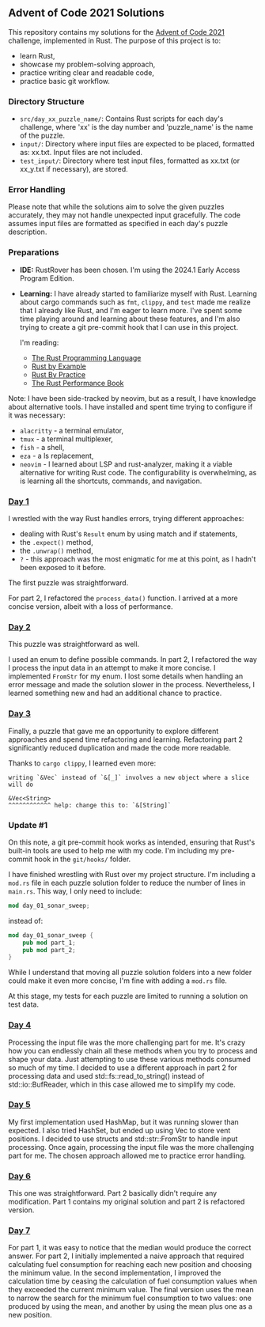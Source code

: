 ## Advent of Code 2021 Solutions
This repository contains my solutions for the [Advent of Code 2021](https://adventofcode.com/2021) challenge, implemented in Rust. The purpose of this project is to:
- learn Rust,
- showcase my problem-solving approach,
- practice writing clear and readable code,
- practice basic git workflow.

### Directory Structure
- `src/day_xx_puzzle_name/`: Contains Rust scripts for each day's challenge, where 'xx' is the day number and 'puzzle_name' is the name of the puzzle.
- `input/`: Directory where input files are expected to be placed, formatted as: xx.txt. Input files are not included.
- `test_input/`: Directory where test input files, formatted as xx.txt (or xx_y.txt if necessary), are stored.

### Error Handling
Please note that while the solutions aim to solve the given puzzles accurately, they may not handle unexpected input gracefully. The code assumes input files are formatted as specified in each day's puzzle description.

### Preparations
- **IDE:** RustRover has been chosen. I'm using the 2024.1 Early Access Program Edition.

- **Learning:** I have already started to familiarize myself with Rust. Learning about cargo commands such as `fmt`, `clippy`, and `test` made me realize that I already like Rust, and I'm eager to learn more. I've spent some time playing around and learning about these features, and I'm also trying to create a git pre-commit hook that I can use in this project.

  I'm reading:
  - [The Rust Programming Language](https://doc.rust-lang.org/stable/book/)
  - [Rust by Example](https://doc.rust-lang.org/rust-by-example/)
  - [Rust By Practice](https://practice.course.rs)
  - [The Rust Performance Book](https://nnethercote.github.io/perf-book/)

Note: I have been side-tracked by neovim, but as a result, I have knowledge about alternative tools. I have installed and spent time trying to configure if it was necessary:
- `alacritty` - a terminal emulator,
- `tmux` - a terminal multiplexer,
- `fish` - a shell,
- `eza` - a ls replacement,
- `neovim` - I learned about LSP and rust-analyzer, making it a viable alternative for writing Rust code. The configurability is overwhelming, as is learning all the shortcuts, commands, and navigation.

### [Day 1](https://adventofcode.com/2021/day/1)
I wrestled with the way Rust handles errors, trying different approaches:
- dealing with Rust's `Result` enum by using match and if statements,
- the `.expect()` method,
- the `.unwrap()` method,
- `?` - this approach was the most enigmatic for me at this point, as I hadn't been exposed to it before.

The first puzzle was straightforward.

For part 2, I refactored the `process_data()` function. I arrived at a more concise version, albeit with a loss of performance.

### [Day 2](https://adventofcode.com/2021/day/2)
This puzzle was straightforward as well.

I used an enum to define possible commands. In part 2, I refactored the way I process the input data in an attempt to make it more concise. I implemented `FromStr` for my enum. I lost some details when handling an error message and made the solution slower in the process. Nevertheless, I learned something new and had an additional chance to practice.

### [Day 3](https://adventofcode.com/2021/day/3)
Finally, a puzzle that gave me an opportunity to explore different approaches and spend time refactoring and learning. Refactoring part 2 significantly reduced duplication and made the code more readable.

Thanks to `cargo clippy`, I learned even more:

```text
writing `&Vec` instead of `&[_]` involves a new object where a slice will do

&Vec<String>
^^^^^^^^^^^^ help: change this to: `&[String]`
```

### Update #1

On this note, a git pre-commit hook works as intended, ensuring that Rust's built-in tools are used to help me with my code. I'm including my pre-commit hook in the `git/hooks/` folder.

I have finished wrestling with Rust over my project structure. I'm including a `mod.rs` file in each puzzle solution folder to reduce the number of lines in `main.rs`. This way, I only need to include:
```rust
mod day_01_sonar_sweep;
```
instead of:
```rust
mod day_01_sonar_sweep {
    pub mod part_1;
    pub mod part_2;
}
```
While I understand that moving all puzzle solution folders into a new folder could make it even more concise, I'm fine with adding a `mod.rs` file.

At this stage, my tests for each puzzle are limited to running a solution on test data.

### [Day 4](https://adventofcode.com/2021/day/4)
Processing the input file was the more challenging part for me. It's crazy how you can endlessly chain all these methods when you try to process and shape your data. Just attempting to use these various methods consumed so much of my time. I decided to use a different approach in part 2 for processing data and used std::fs::read_to_string() instead of std::io::BufReader, which in this case allowed me to simplify my code.

### [Day 5](https://adventofcode.com/2021/day/5)
My first implementation used HashMap, but it was running slower than expected. I also tried HashSet, but ended up using Vec to store vent positions. I decided to use structs and std::str::FromStr to handle input processing. Once again, processing the input file was the more challenging part for me. The chosen approach allowed me to practice error handling.

### [Day 6](https://adventofcode.com/2021/day/6)
This one was straightforward. Part 2 basically didn't require any modification. Part 1 contains my original solution and part 2 is refactored version.

### [Day 7](https://adventofcode.com/2021/day/7)
For part 1, it was easy to notice that the median would produce the correct answer. For part 2, I initially implemented a naive approach that required calculating fuel consumption for reaching each new position and choosing the minimum value. In the second implementation, I improved the calculation time by ceasing the calculation of fuel consumption values when they exceeded the current minimum value. The final version uses the mean to narrow the search for the minimum fuel consumption to two values: one produced by using the mean, and another by using the mean plus one as a new position.
